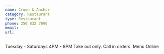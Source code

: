 ```yaml
---
name: Crown & Anchor
category: Restaurant
type: Restaurant
phone: 250 832 7690
email: 
url: 
---
```


Tuesday - Saturdays 4PM - 8PM Take out only. Call in orders. Menu Online
